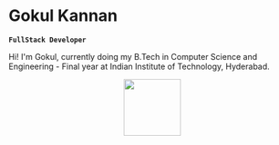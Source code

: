# Gokul Kannan
**`FullStack Developer`**

Hi! I'm Gokul, currently doing my B.Tech in Computer Science and Engineering - Final year at Indian Institute of Technology, Hyderabad.

<div id="header" align="center">
  <img src="https://media.giphy.com/media/M9gbBd9nbDrOTu1Mqx/giphy.gif" width="100"/>
</div>
